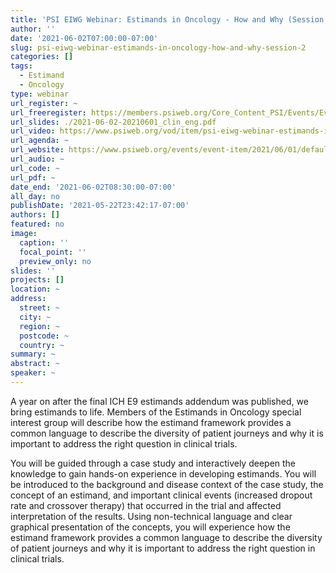 ```yaml
---
title: 'PSI EIWG Webinar: Estimands in Oncology - How and Why (Session 2)'
author: ''
date: '2021-06-02T07:00:00-07:00'
slug: psi-eiwg-webinar-estimands-in-oncology-how-and-why-session-2
categories: []
tags:
  - Estimand
  - Oncology
type: webinar
url_register: ~
url_freeregister: https://members.psiweb.org/Core_Content_PSI/Events/Event_Display.aspx?EventKey=248
url_slides: ./2021-06-02-20210601_clin_eng.pdf
url_video: https://www.psiweb.org/vod/item/psi-eiwg-webinar-estimands-in-oncology---how-and-why
url_agenda: ~
url_website: https://www.psiweb.org/events/event-item/2021/06/01/default-calendar/psi-eiwg-webinar-estimands-in-oncology---how-and-why
url_audio: ~
url_code: ~
url_pdf: ~
date_end: '2021-06-02T08:30:00-07:00'
all_day: no
publishDate: '2021-05-22T23:42:17-07:00'
authors: []
featured: no
image:
  caption: ''
  focal_point: ''
  preview_only: no
slides: ''
projects: []
location: ~
address:
  street: ~
  city: ~
  region: ~
  postcode: ~
  country: ~
summary: ~
abstract: ~
speaker: ~
---
```

<!--more-->
A year on after the final ICH E9 estimands addendum was published, we bring estimands to life. Members of the Estimands in Oncology special interest group will describe how the estimand framework provides a common language to describe the diversity of patient journeys and why it is important to address the right question in clinical trials.    

You will be guided through a case study and interactively deepen the knowledge to gain hands-on experience in developing estimands. You will be introduced to the background and disease context of the case study, the concept of an estimand, and important clinical events (increased dropout rate and crossover therapy) that occurred in the trial and affected interpretation of the results. Using non-technical language and clear graphical presentation of the concepts, you will experience how the estimand framework provides a common language to describe the diversity of patient journeys and why it is important to address the right question in clinical trials. 
